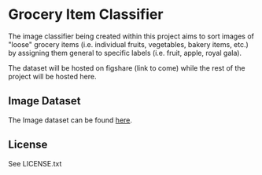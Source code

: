 # Grocery Item Classifier

The image classifier being created within this project aims to sort images of "loose" grocery items (i.e. individual fruits, vegetables, bakery items, etc.) by assigning them general to specific labels (i.e. fruit, apple, royal gala).

The dataset will be hosted on figshare (link to come) while the rest of the project will be hosted here.

## Image Dataset
The Image dataset can be found [here](https://figshare.com/projects/Grocery_Classifier_Data/128429).

## License
See LICENSE.txt